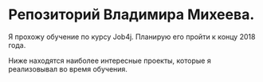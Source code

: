 # Репозиторий Владимира Михеева.

Я прохожу обучение по курсу Job4j. Планирую его пройти к концу 2018 года.

Ниже находятся наиболее интересные проекты, которые я реализовывал во время обучения.